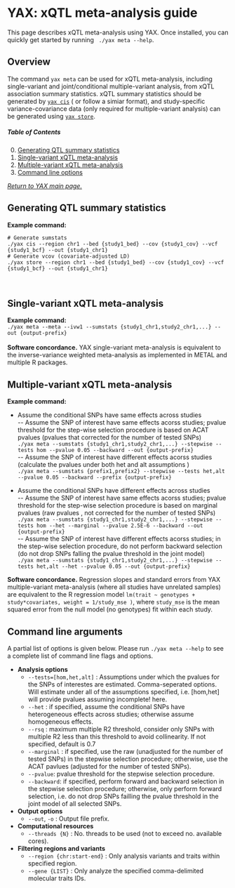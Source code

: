 
# YAX: xQTL meta-analysis guide
This page describes xQTL meta-analysis using YAX. Once installed, you can quickly get started by running  ` ./yax meta --help`. <br />

## Overview
The command `yax meta` can be used for xQTL meta-analysis, including single-variant and joint/conditional multiple-variant analysis, from xQTL association summary statistics. xQTL summary statistics should be generated by [`yax cis`](/yax/doc/mode_cis/) ( or follow a simiar format), and study-specific variance-covariance data (only required for multiple-variant analysis) can be generated using [`yax store`](/yax/doc/mode_store/). <br />

##### Table of Contents  
  0. [Generating QTL summary statistics](#generating-qtl-summary-statistics)  
  1. [Single-variant xQTL meta-analysis](#single-variant-xqtl-meta-analysis)  
  2. [Multiple-variant xQTL meta-analysis](#multiple-variant-xqtl-meta-analysis)  
  3. [Command line options](#command-line-arguments) <br />
 
 [*Return to YAX main page.*](/yax/)


## Generating QTL summary statistics
**Example command:** <br />
 ```
 # Generate sumstats
 ./yax cis --region chr1 --bed {study1_bed} --cov {study1_cov} --vcf {study1_bcf} --out {study1_chr1}
 # Generate vcov (covariate-adjusted LD)
 ./yax store --region chr1 --bed {study1_bed} --cov {study1_cov} --vcf {study1_bcf} --out {study1_chr1}
 ```
<br />
 
## Single-variant xQTL meta-analysis
**Example command:** <br />
 `./yax meta --meta --ivw1 --sumstats {study1_chr1,study2_chr1,...} --out {output-prefix}` <br />
 <br />
**Software concordance.** YAX single-variant meta-analysis is equivalent to the inverse-variance weighted meta-analysis as implemented in METAL and multiple R packages. 

## Multiple-variant xQTL meta-analysis
**Example command:** <br />
 - Assume the conditional SNPs have same  effects across studies  <br />
    -- Assume the SNP of interest have same effects acorss studies; pvalue threshold for the step-wise selection procedure is based on ACAT pvalues (pvalues that corrected for the number of tested SNPs)  <br />
 `./yax meta --sumstats {study1_chr1,study2_chr1,...} --stepwise --tests hom --pvalue 0.05 --backward --out {output-prefix}` <br />
    -- Assume the SNP of interest have different effects acorss studies (calculate the pvalues under both het and alt assumptions ) <br /> `./yax meta --sumstats {prefix1,prefix2} --stepwise --tests het,alt --pvalue 0.05 --backward --prefix {output-prefix}` <br />
 
 - Assume the conditional SNPs have different effects across studies  <br />
    -- Assume the SNP of interest have same effects acorss studies; pvalue threshold for the step-wise selection procedure is based on marginal pvalues (raw pvalues , not corrected for the number of tested SNPs)  <br />
 `./yax meta --sumstats {study1_chr1,study2_chr1,...} --stepwise --tests hom --het --marginal --pvalue 2.5E-6 --backward --out {output-prefix}` <br />
    -- Assume the SNP of interest have different effects acorss studies; in the step-wise selection procedure, do not perform backward selection (do not drop SNPs falling the pvalue threshold in the joint model)<br />
 `./yax meta --sumstats {study1_chr1,study2_chr1,...} --stepwise --tests het,alt --het --pvalue 0.05 --out {output-prefix}` <br />
    
**Software concordance.** Regression slopes and standard errors from YAX multiple-variant meta-analysis (where all studies have unrelated samples) are equivalent to the R regression model `lm(trait ~ genotypes + study*covariates, weight = 1/study_mse )`, where `study_mse` is the mean squared error from the null model (no genotypes) fit within each study. 

## Command line arguments
A partial list of options is given below.  Please run `./yax meta --help` to see a complete list of command line flags and options. 
 - **Analysis options**
 	  - `--tests=[hom,het,alt]` : Assumptions under which the pvalues for the SNPs of interestes are estimated. Comma-seperated options. Will estimate under all of the assumptions specified, i.e. [hom,het] will provide pvalues assuming incomplete! here.
	  - `--het` : if specified, assume the conditional SNPs have heterogeneous effects across studies; otherwise assume homogeneous effects. 
	  - `--rsq` : maximum multiple R2 threshold, consider only SNPs with multiple R2 less than this threshold to avoid collinearity. If not specified, default is 0.7
	  - `--marginal` : if specified, use the raw (unadjusted for the number of tested SNPs) in the stepwise selection procedure; otherwise, use the ACAT pavlues (adjusted for the number of tested SNPs).
	  - `--pvalue`: pvalue threshold for the stepwise selection procedure. 
	  - `--backward`: if specified, perform forward and backward selection in the stepwise selection procedure; otherwise, only perform forward selection, i.e. do not drop SNPs failling the pvalue threshold in the joint model of all selected SNPs.
 - **Output options**
	  - `--out`, `-o` :  Output file prefix.
 - **Computational resources** 
	 - `--threads {N}` : No. threads to be used (not to exceed no. available cores).
 -  **Filtering regions and variants**
	 - `--region {chr:start-end}` : Only analysis variants and traits within specified region. 
	 - `--gene {LIST}` : Only analyze the specified comma-delimited molecular traits IDs. 
	
